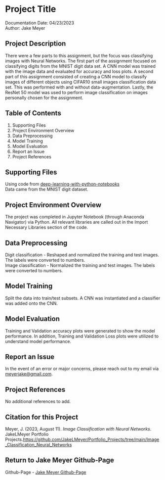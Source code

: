 # Project Title
Documentation Date: 04/23/2023 <br>
Author: Jake Meyer

## Project Description
There were a few parts to this assignment, but the focus was classifying images with Neural Networks. The first part of the assignment focused on classifying digits from the MNIST digit data set. A CNN model was trained with the image data and evaluated for accuracy and loss plots. A second part of this assignment consisted of creating a CNN model to classify images of different objects using CIFAR10 small images classification data set. This was performed with and without data-augmentation. Lastly, the ResNet 50 model was used to perform image classification on images personally chosen for the assignment.  

## Table of Contents
<ol>
    <li>Supporting Files
    <li>Project Environment Overview
    <li>Data Preprocessing 
    <li>Model Training 
    <li>Model Evaluation
    <li>Report an Issue
    <li>Project References
</ol>

## Supporting Files
Using code from [deep-learning-with-python-notebooks](https://github.com/fchollet/deep-learning-with-python-notebooks) <br>
Data came from the MNIST digit dataset.

## Project Environment Overview
The project was completed in Jupyter Notebook (through Anaconda Navigator) via Python. All relevant libraries are called out in the Import Necessary Libraries section of the code.

## Data Preprocessing
Digit classification - Reshaped and normalized the training and test images. The labels were converted to numbers. <br>
Image classification - Normalized the training and test images. The labels were converted to numbers. <br>

## Model Training
Split the data into train/test subsets. A CNN was instantiated and a classifier was added onto the CNN. 

## Model Evaluation
Training and Validation accuracy plots were generated to show the model performance. In addition, Training and Validation Loss plots were utilized to understand model performance.

## Report an Issue
In the event of an error or major concerns, please reach out to my email via meyerjake@gmail.com.

## Project References
No additional references to add.

## Citation for this Project
Meyer, J. (2023, August 11). *Image Classification with Neural Networks*. JakeLMeyer Portfolio Projects.https://github.com/JakeLMeyer/Portfolio_Projects/tree/main/Image_Classification_Neural_Networks
## Return to Jake Meyer Github-Page
Github-Page - [Jake Meyer Github-Page](https://jakelmeyer.github.io)<br>